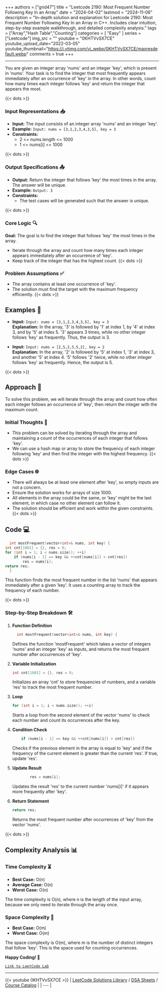 
+++
authors = ["grid47"]
title = "Leetcode 2190: Most Frequent Number Following Key In an Array"
date = "2024-04-02"
lastmod = "2024-11-06"
description = "In-depth solution and explanation for Leetcode 2190: Most Frequent Number Following Key In an Array in C++. Includes clear intuition, step-by-step example walkthrough, and detailed complexity analysis."
tags = ["Array","Hash Table","Counting"]
categories = [
    "Easy"
]
series = ["Leetcode"]
img_src = ""
youtube = "0KHTVvSX7CE"
youtube_upload_date="2022-03-05"
youtube_thumbnail="https://i.ytimg.com/vi_webp/0KHTVvSX7CE/maxresdefault.webp"
comments = true
+++



---
You are given an integer array 'nums' and an integer 'key', which is present in 'nums'. Your task is to find the integer that most frequently appears immediately after an occurrence of 'key' in the array. In other words, count how many times each integer follows 'key' and return the integer that appears the most.
<!--more-->
{{< dots >}}
### Input Representations 📥
- **Input:** The input consists of an integer array 'nums' and an integer 'key'.
- **Example:** `Input: nums = [3,1,2,3,4,3,5], key = 3`
- **Constraints:**
	- 2 <= nums.length <= 1000
	- 1 <= nums[i] <= 1000

{{< dots >}}
### Output Specifications 📤
- **Output:** Return the integer that follows 'key' the most times in the array. The answer will be unique.
- **Example:** `Output: 3`
- **Constraints:**
	- The test cases will be generated such that the answer is unique.

{{< dots >}}
### Core Logic 🔍
**Goal:** The goal is to find the integer that follows 'key' the most times in the array.

- Iterate through the array and count how many times each integer appears immediately after an occurrence of 'key'.
- Keep track of the integer that has the highest count.
{{< dots >}}
### Problem Assumptions ✅
- The array contains at least one occurrence of 'key'.
- The solution must find the target with the maximum frequency efficiently.
{{< dots >}}
## Examples 🧩
- **Input:** `Input: nums = [3,1,2,3,4,3,5], key = 3`  \
  **Explanation:** In the array, '3' is followed by '1' at index 1, by '4' at index 3, and by '5' at index 5. '3' appears 3 times, while no other integer follows 'key' as frequently. Thus, the output is 3.

- **Input:** `Input: nums = [2,5,2,3,5,2], key = 2`  \
  **Explanation:** In the array, '2' is followed by '5' at index 1, '3' at index 3, and another '5' at index 4. '5' follows '2' twice, while no other integer follows 'key' as frequently. Hence, the output is 5.

{{< dots >}}
## Approach 🚀
To solve this problem, we will iterate through the array and count how often each integer follows an occurrence of 'key', then return the integer with the maximum count.

### Initial Thoughts 💭
- This problem can be solved by iterating through the array and maintaining a count of the occurrences of each integer that follows 'key'.
- We can use a hash map or array to store the frequency of each integer following 'key' and then find the integer with the highest frequency.
{{< dots >}}
### Edge Cases 🌐
- There will always be at least one element after 'key', so empty inputs are not a concern.
- Ensure the solution works for arrays of size 1000.
- All elements in the array could be the same, or 'key' might be the last element, in which case no other element can follow it.
- The solution should be efficient and work within the given constraints.
{{< dots >}}
## Code 💻
```cpp
  int mostFrequent(vector<int>& nums, int key) {
int cnt[1001] = {}, res = 0;
for (int i = 1; i < nums.size(); ++i)
    if (nums[i - 1] == key && ++cnt[nums[i]] > cnt[res])
        res = nums[i];
return res;
  }
```

This function finds the most frequent number in the list 'nums' that appears immediately after a given 'key'. It uses a counting array to track the frequency of each number.

{{< dots >}}
### Step-by-Step Breakdown 🛠️
1. **Function Definition**
	```cpp
	  int mostFrequent(vector<int>& nums, int key) {
	```
	Defines the function 'mostFrequent' which takes a vector of integers 'nums' and an integer 'key' as inputs, and returns the most frequent number after occurrences of 'key'.

2. **Variable Initialization**
	```cpp
	int cnt[1001] = {}, res = 0;
	```
	Initializes an array 'cnt' to store frequencies of numbers, and a variable 'res' to track the most frequent number.

3. **Loop**
	```cpp
	for (int i = 1; i < nums.size(); ++i)
	```
	Starts a loop from the second element of the vector 'nums' to check each number and count its occurrences after the key.

4. **Condition Check**
	```cpp
	    if (nums[i - 1] == key && ++cnt[nums[i]] > cnt[res])
	```
	Checks if the previous element in the array is equal to 'key' and if the frequency of the current element is greater than the current 'res'. If true, update 'res'.

5. **Update Result**
	```cpp
	        res = nums[i];
	```
	Updates the result 'res' to the current number 'nums[i]' if it appears more frequently after 'key'.

6. **Return Statement**
	```cpp
	return res;
	```
	Returns the most frequent number after occurrences of 'key' from the vector 'nums'.

{{< dots >}}
## Complexity Analysis 📊
### Time Complexity ⏳
- **Best Case:** O(n)
- **Average Case:** O(n)
- **Worst Case:** O(n)

The time complexity is O(n), where n is the length of the input array, because we only need to iterate through the array once.

### Space Complexity 💾
- **Best Case:** O(m)
- **Worst Case:** O(m)

The space complexity is O(m), where m is the number of distinct integers that follow 'key'. This is the space used for counting occurrences.

**Happy Coding! 🎉**


[`Link to LeetCode Lab`](https://leetcode.com/problems/most-frequent-number-following-key-in-an-array/description/)

---
{{< youtube 0KHTVvSX7CE >}}
| [LeetCode Solutions Library](https://grid47.xyz/leetcode/) / [DSA Sheets](https://grid47.xyz/sheets/) / [Course Catalog](https://grid47.xyz/courses/) |
| --- |
